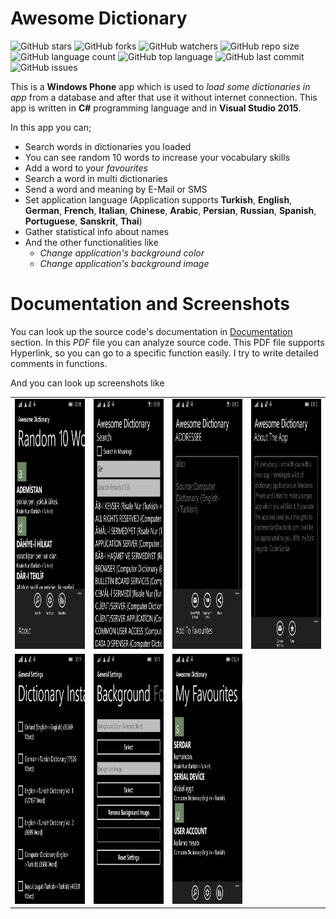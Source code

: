 # Awesome Dictionary

![GitHub stars](https://img.shields.io/github/stars/coderserdar/AwesomeDictionary?style=social) ![GitHub forks](https://img.shields.io/github/forks/coderserdar/AwesomeDictionary?style=social) ![GitHub watchers](https://img.shields.io/github/watchers/coderserdar/AwesomeDictionary?style=social) ![GitHub repo size](https://img.shields.io/github/repo-size/coderserdar/AwesomeDictionary?style=plastic) ![GitHub language count](https://img.shields.io/github/languages/count/coderserdar/AwesomeDictionary?style=plastic) ![GitHub top language](https://img.shields.io/github/languages/top/coderserdar/AwesomeDictionary?style=plastic) ![GitHub last commit](https://img.shields.io/github/last-commit/coderserdar/AwesomeDictionary?color=red&style=plastic) ![GitHub issues](https://img.shields.io/github/issues/coderserdar/AwesomeDictionary)

This is a **Windows Phone** app which is used to *load some dictionaries in app* from a database and after that use it without internet connection.
This app is written in **C#** programming language and in **Visual Studio 2015**. 

In this app you can;

 - Search words in dictionaries you loaded
 - You can see random 10 words to increase your vocabulary skills
 - Add a word to your *favourites*
 - Search a word in multi dictionaries
 - Send a word and meaning by E-Mail or SMS
 - Set application language (Application supports **Turkish**, **English**, **German**, **French**, **Italian**, **Chinese**, **Arabic**, **Persian**, **Russian**, **Spanish**, **Portuguese**, **Sanskrit**, **Thai**)
 - Gather statistical info about names
 - And the other functionalities like
	 - *Change application's background color*
	 - *Change application's background image*
	
# Documentation and Screenshots

You can look up the source code's documentation in [Documentation](https://github.com/coderserdar/AwesomeDictionary/blob/main/Documentation/AwesomeDictionary.pdf) section. In this *PDF* file you can analyze source code. This PDF file supports Hyperlink, so you can go to a specific function easily. I try to write detailed comments in functions.

And you can look up screenshots like 

<table>
   <tr>
      <td><img src="https://github.com/coderserdar/AwesomeDictionary/blob/main/Screenshots/App_Screens_01.png?raw=true" width="240" height="400"></td>
      <td><img src="https://github.com/coderserdar/AwesomeDictionary/blob/main/Screenshots/App_Screens_02.png?raw=true" width="240" height="400"></td>
      <td><img src="https://github.com/coderserdar/AwesomeDictionary/blob/main/Screenshots/App_Screens_03.png?raw=true" width="240" height="400"></td>
      <td><img src="https://github.com/coderserdar/AwesomeDictionary/blob/main/Screenshots/App_Screens_04.png?raw=true" width="240" height="400"></td>
   </tr>
   <tr>
      <td><img src="https://github.com/coderserdar/AwesomeDictionary/blob/main/Screenshots/App_Screens_05.png?raw=true" width="240" height="400"></td>
      <td><img src="https://github.com/coderserdar/AwesomeDictionary/blob/main/Screenshots/App_Screens_06.png?raw=true" width="240" height="400"></td>
      <td><img src="https://github.com/coderserdar/AwesomeDictionary/blob/main/Screenshots/App_Screens_07.png?raw=true" width="240" height="400"></td>
   </tr>
</table>
